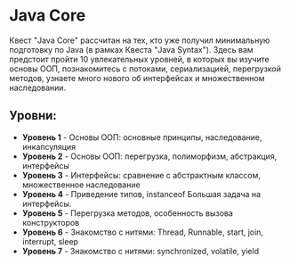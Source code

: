 # Java Core
Квест "Java Core" рассчитан на тех, кто уже получил минимальную подготовку по Java (в рамках Квеста "Java Syntax"). Здесь вам предстоит пройти 10 увлекательных уровней, в которых вы изучите основы ООП, познакомитесь с потоками, сериализацией, перегрузкой методов, узнаете много нового об интерфейсах и множественном наследовании.

## Уровни:
* **Уровень 1** - Основы ООП: основные принципы, наследование, инкапсуляция
* **Уровень 2** - Основы ООП: перегрузка, полиморфизм, абстракция, интерфейсы
* **Уровень 3** - Интерфейсы: сравнение с абстрактным классом, множественное наследование
* **Уровень 4** - Приведение типов, instanceof Большая задача на интерфейсы.
* **Уровень 5** - Перегрузка методов, особенность вызова конструкторов
* **Уровень 6** - Знакомство с нитями: Thread, Runnable, start, join, interrupt, sleep
* **Уровень 7** - Знакомство с нитями: synchronized, volatile, yield